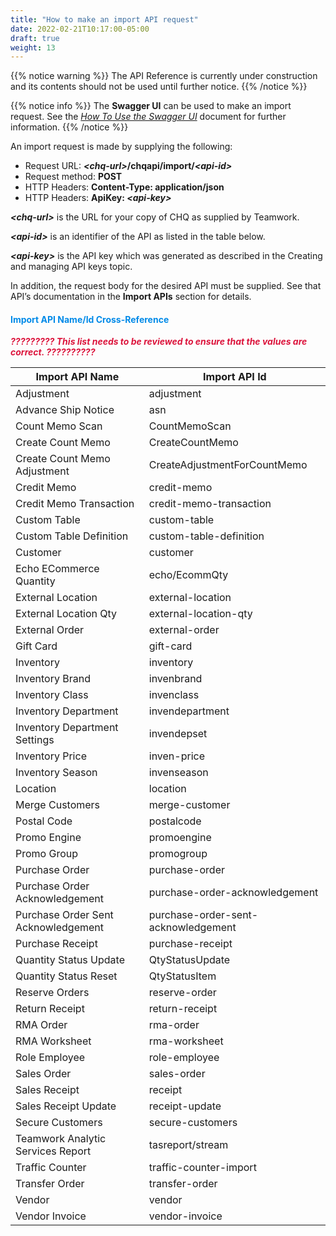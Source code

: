 ```yaml
---
title: "How to make an import API request"
date: 2022-02-21T10:17:00-05:00
draft: true
weight: 13
---
```


<!-- begin comment block (when active)-------------------- -->
{{% notice warning %}}
The API Reference is currently under construction and its contents should not be used until further notice.
{{% /notice %}}
<!-- end comment block (when active)-------------------- -->

{{% notice info %}}
The **Swagger UI** can be used to make an import request. See the [*How To Use the Swagger UI*](https://twdocs.netlify.app/dev/API_Reference/How_Tos/Use_the_Swagger_UI/) document for further information.
{{% /notice %}}

An import request is made by supplying the following:

- Request URL: ***\<chq-url\>*****/chqapi/import/*****\<api-id\>***  
- Request method: **POST**  
- HTTP Headers: **Content-Type: application/json**  
- HTTP Headers: **ApiKey: *\<api-key\>***

***\<chq-url\>*** is the URL for your copy of CHQ as supplied by Teamwork.

***\<api-id\>*** is an identifier of the API as listed in the table below.

***\<api-key\>*** is the API key which was generated as described in the Creating and managing API keys topic.

In addition, the request body for the desired API must be supplied. See that API’s documentation in the **Import APIs** section for details.

#### <font color=#008AE8>**Import API Name/Id Cross-Reference**</font>

<font color="Crimson">***????????? This list needs to be reviewed to ensure that the values are correct. ??????????***</font>


**Import API Name** | **Import API Id**
--- | --- |
Adjustment | adjustment |
Advance Ship Notice | asn |
Count Memo Scan | CountMemoScan |
Create Count Memo | CreateCountMemo |
Create Count Memo Adjustment | CreateAdjustmentForCountMemo |
Credit Memo | credit-memo |
Credit Memo Transaction | credit-memo-transaction |
Custom Table | custom-table |
Custom Table Definition | custom-table-definition |
Customer | customer |
Echo ECommerce Quantity | echo/EcommQty |
External Location | external-location |
External Location Qty | external-location-qty |
External Order | external-order |
Gift Card | gift-card |
Inventory | inventory |
Inventory Brand | invenbrand |
Inventory Class | invenclass |
Inventory Department | invendepartment |
Inventory Department Settings | invendepset |
Inventory Price | inven-price |
Inventory Season | invenseason |
Location | location |
Merge Customers | merge-customer |
Postal Code | postalcode |
Promo Engine | promoengine |
Promo Group | promogroup |
Purchase Order | purchase-order |
Purchase Order Acknowledgement | purchase-order-acknowledgement |
Purchase Order Sent Acknowledgement | purchase-order-sent-acknowledgement |
Purchase Receipt | purchase-receipt |
Quantity Status Update | QtyStatusUpdate |
Quantity Status Reset | QtyStatusItem |
Reserve Orders | reserve-order |
Return Receipt | return-receipt |
RMA Order | rma-order |
RMA Worksheet | rma-worksheet |
Role Employee | role-employee |
Sales Order | sales-order |
Sales Receipt | receipt |
Sales Receipt Update | receipt-update |
Secure Customers | secure-customers |
Teamwork Analytic Services Report | tasreport/stream |
Traffic Counter | traffic-counter-import |
Transfer Order | transfer-order |
Vendor | vendor |
Vendor Invoice | vendor-invoice |
